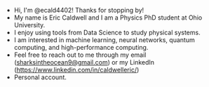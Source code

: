 - Hi, I'm @ecald4402! Thanks for stopping by!
- My name is Eric Caldwell and I am a Physics PhD student at Ohio University.
- I enjoy using tools from Data Science to study physical systems.
- I am interested in machine learning, neural networks, quantum computing, and high-performance computing.
- Feel free to reach out to me through my email (sharksintheocean9@gmail.com) or my LinkedIn (https://www.linkedin.com/in/caldwelleric/)
- Personal account.


<!---
ecald4402/ecald4402 is a ✨ special ✨ repository because its `README.md` (this file) appears on your GitHub profile.
You can click the Preview link to take a look at your changes.
--->
